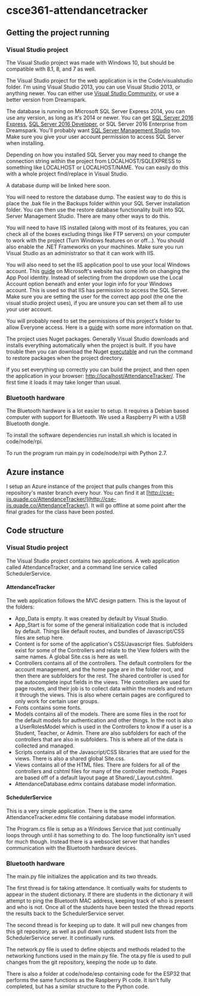 # csce361-attendancetracker

## Getting the project running

### Visual Studio project
The Visual Studio project was made with Windows 10, but should be compatible with 8.1, 8, and 7 as well.

The Visual Studio project for the web application is in the Code/visualstudio folder. I'm using Visual Studio 2013, you can use Visual Studio 2013, or anything newer. You can either use [Visual Studio Community](https://www.visualstudio.com/vs/community/), or use a better version from Dreamspark.

The database is running on Microsoft SQL Server Express 2014, you can use any version, as long as it's 2014 or newer. You can get [SQL Server 2016 Express](https://www.microsoft.com/en-us/sql-server/sql-server-editions-express), [SQL Server 2016 Developer](https://www.microsoft.com/en-us/sql-server/sql-server-editions-developers), or SQL Server 2016 Enterprise from Dreamspark. You'll probably want [SQL Server Management Studio](https://docs.microsoft.com/en-us/sql/ssms/download-sql-server-management-studio-ssms) too. Make sure you give your user account permission to access SQL Server when installing.

Depending on how you installed SQL Server you may need to change the connection string within the project from LOCALHOST/SQLEXPRESS to something like LOCALHOST or LOCALHOST/NAME. You can easily do this with a whole project find/replace in Visual Studio.

A database dump will be linked here soon.

You will need to restore the database dump. The easiest way to do this is place the .bak file in the Backups folder within your SQL Server installation folder. You can then use the restore database functionality built into SQL Server Management Studio. There are many other ways to do this.

You will need to have IIS installed (along with most of its features, you can check all of the boxes excluding things like FTP servers) on your computer to work with the project (Turn Windows features on or off...). You should also enable the .NET Frameworks on your machines. Make sure you run Visual Studio as an administrator so that it can work with IIS.

You will also need to set the IIS application pool to use your local Windows account. This [guide](https://www.iis.net/learn/manage/configuring-security/application-pool-identities) on Microsoft's website has some info on changing the App Pool identity. Instead of selecting from the dropdown use the Local Account option beneath and enter your login info for your Windows account. This is used so that IIS has permission to access the SQL Server. Make sure you are setting the user for the correct app pool (the one the visual studio project uses), if you are unsure you can set them all to use your user account.

You will probably need to set the permissions of this project's folder to allow Everyone access. Here is a [guide](http://www.softwareok.com/?seite=faq-Windows-7&faq=105) with some more information on that. 

The project uses Nuget packages. Generally Visual Studio downloads and installs everything automatically when the project is built. If you have trouble then you can download the Nuget [executable](https://dist.nuget.org/index.html) and run the command to restore packages when the project directory.  

If you set everything up correctly you can build the project, and then open the application in your browser: [http://localhost/AttendanceTracker/](http://localhost/AttendanceTracker). The first time it loads it may take longer than usual.

### Bluetooth hardware

The Bluetooth hardware is a lot easier to setup. It requires a Debian based computer with support for Bluetooth. We used a Raspberry Pi with a USB Bluetooth dongle. 

To install the software dependencies run install.sh which is located in code/node/rpi. 

To run the program run main.py in code/node/rpi with Python 2.7. 

## Azure instance

I setup an Azure instance of the project that pulls changes from this repository's master branch every hour. You can find it at [http://cse-iis.quade.co/AttendanceTracker/](http://cse-iis.quade.co/AttendanceTracker/). It will go offline at some point after the final grades for the class have been posted.

## Code structure

### Visual Studio project

The Visual Studio project contains two applications. A web application called AttendanceTracker, and a command line service called SchedulerService. 

#### AttendanceTracker

The web application follows the MVC design pattern. This is the layout of the folders:

* App_Data is empty. It was created by default by Visual Studio. 
* App_Start is for some of the general initialization code that is included by default. Things like default routes, and bundles of Javascript/CSS files are setup here. 
* Content is for some of the application's CSS/Javascript files. Subfolders exist for some of the Controllers and relate to the View folders with the same names. A global Site.css is here as well.
* Controllers contains all of the controllers. The default controllers for the account management, and the home page are in the folder root, and then there are subfolders for the rest. The shared controller is used for the autocomplete input fields in the views. THe controllers are used for page routes, and their job is to collect data within the models and return it through the views. This is also where certain pages are configured to only work for certain user groups. 
* Fonts contains some fonts. 
* Models contains all of the models. There are some files in the root for the default models for authentication and other things. In the root is also a UserRolesModel which is used in the Controllers to know if a user is a Student, Teacher, or Admin. There are also subfolders for each of the controllers that are also in subfolders. This is where all of the data is collected and managed. 
* Scripts contains all of the Javascript/CSS libraries that are used for the views. There is also a shared global Site.css.
* Views contains all of the HTML files. There are folders for all of the controllers and cshtml files for many of the controller methods. Pages are based off of a default layout page at Shared/_Layout.cshtml.
* AttendanceDatabase.edmx contains database model information. 

#### SchedulerService

This is a very simple application. There is the same AttendanceTracker.edmx file containing database model information.

The Program.cs file is setup as a Windows Service that just continually loops through until it has something to do. The loop functionality isn't used for much though. Instead there is a websocket server that handles communication with the Bluetooth hardware devices. 

### Bluetooth hardware

The main.py file initializes the application and its two threads.

The first thread is for taking attendance. It contiually waits for students to appear in the student dictionary. If there are students in the dictionary it will attempt to ping the Bluetooth MAC address, keeping track of who is present and who is not. Once all of the students have been tested the thread reports the results back to the SchedulerService server.

The second thread is for keeping up to date. It will pull new changes from this git repository, as well as pull down updated student lists from the SchedulerService server. It continually runs.

The network.py file is used to define objects and methods reladed to the networking functions used in the main.py file. The ota.py file is used to pull changes from the git repository, keeping the node up to date. 

There is also a folder at code/node/esp containing code for the ESP32 that performs the same functions as the Raspberry Pi code. It isn't fully completed, but has a similar structure to the Python code.
